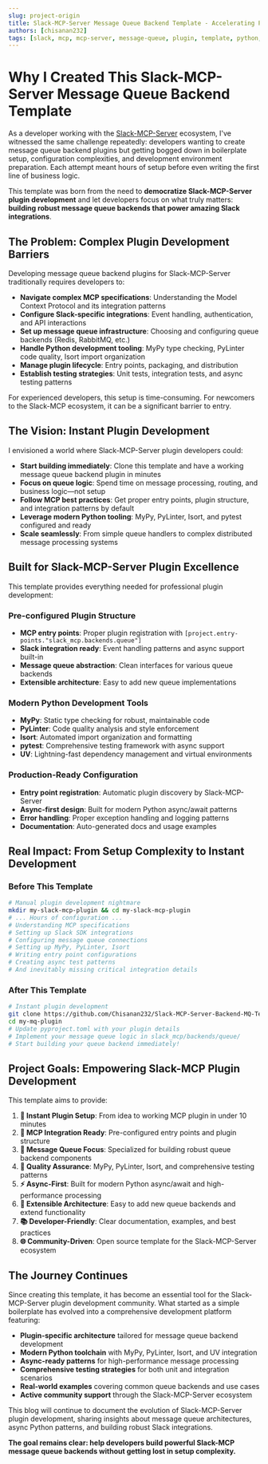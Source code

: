 ```yaml
---
slug: project-origin
title: Slack-MCP-Server Message Queue Backend Template - Accelerating Plugin Development
authors: [chisanan232]
tags: [slack, mcp, mcp-server, message-queue, plugin, template, python, developer-experience]
---
```


# Why I Created This Slack-MCP-Server Message Queue Backend Template

<!-- truncate -->

As a developer working with the [Slack-MCP-Server](https://github.com/Chisanan232/slack-mcp-server) ecosystem, I've witnessed the same challenge repeatedly: developers wanting to create message queue backend plugins but getting bogged down in boilerplate setup, configuration complexities, and development environment preparation. Each attempt meant hours of setup before even writing the first line of business logic.

This template was born from the need to **democratize Slack-MCP-Server plugin development** and let developers focus on what truly matters: **building robust message queue backends that power amazing Slack integrations**.

## The Problem: Complex Plugin Development Barriers

Developing message queue backend plugins for Slack-MCP-Server traditionally requires developers to:

- **Navigate complex MCP specifications**: Understanding the Model Context Protocol and its integration patterns
- **Configure Slack-specific integrations**: Event handling, authentication, and API interactions
- **Set up message queue infrastructure**: Choosing and configuring queue backends (Redis, RabbitMQ, etc.)
- **Handle Python development tooling**: MyPy type checking, PyLinter code quality, Isort import organization
- **Manage plugin lifecycle**: Entry points, packaging, and distribution
- **Establish testing strategies**: Unit tests, integration tests, and async testing patterns

For experienced developers, this setup is time-consuming. For newcomers to the Slack-MCP ecosystem, it can be a significant barrier to entry.

## The Vision: Instant Plugin Development

I envisioned a world where Slack-MCP-Server plugin developers could:

- **Start building immediately**: Clone this template and have a working message queue backend plugin in minutes
- **Focus on queue logic**: Spend time on message processing, routing, and business logic—not setup
- **Follow MCP best practices**: Get proper entry points, plugin structure, and integration patterns by default
- **Leverage modern Python tooling**: MyPy, PyLinter, Isort, and pytest configured and ready
- **Scale seamlessly**: From simple queue handlers to complex distributed message processing systems

## Built for Slack-MCP-Server Plugin Excellence

This template provides everything needed for professional plugin development:

### **Pre-configured Plugin Structure**
- **MCP entry points**: Proper plugin registration with `[project.entry-points."slack_mcp.backends.queue"]`
- **Slack integration ready**: Event handling patterns and async support built-in
- **Message queue abstraction**: Clean interfaces for various queue backends
- **Extensible architecture**: Easy to add new queue implementations

### **Modern Python Development Tools**
- **MyPy**: Static type checking for robust, maintainable code
- **PyLinter**: Code quality analysis and style enforcement
- **Isort**: Automated import organization and formatting
- **pytest**: Comprehensive testing framework with async support
- **UV**: Lightning-fast dependency management and virtual environments

### **Production-Ready Configuration**
- **Entry point registration**: Automatic plugin discovery by Slack-MCP-Server
- **Async-first design**: Built for modern Python async/await patterns
- **Error handling**: Proper exception handling and logging patterns
- **Documentation**: Auto-generated docs and usage examples

## Real Impact: From Setup Complexity to Instant Development

### **Before This Template**
```bash
# Manual plugin development nightmare
mkdir my-slack-mcp-plugin && cd my-slack-mcp-plugin
# ... Hours of configuration ...
# Understanding MCP specifications
# Setting up Slack SDK integrations
# Configuring message queue connections
# Setting up MyPy, PyLinter, Isort
# Writing entry point configurations
# Creating async test patterns
# And inevitably missing critical integration details
```

### **After This Template**
```bash
# Instant plugin development
git clone https://github.com/Chisanan232/Slack-MCP-Server-Backend-MQ-Template.git my-mq-plugin
cd my-mq-plugin
# Update pyproject.toml with your plugin details
# Implement your message queue logic in slack_mcp/backends/queue/
# Start building your queue backend immediately!
```

## Project Goals: Empowering Slack-MCP Plugin Development

This template aims to provide:

1. **🚀 Instant Plugin Setup**: From idea to working MCP plugin in under 10 minutes
2. **🔌 MCP Integration Ready**: Pre-configured entry points and plugin structure
3. **📮 Message Queue Focus**: Specialized for building robust queue backend components
4. **🧪 Quality Assurance**: MyPy, PyLinter, Isort, and comprehensive testing patterns
5. **⚡ Async-First**: Built for modern Python async/await and high-performance processing
6. **🔧 Extensible Architecture**: Easy to add new queue backends and extend functionality
7. **📚 Developer-Friendly**: Clear documentation, examples, and best practices
8. **🌐 Community-Driven**: Open source template for the Slack-MCP-Server ecosystem

## The Journey Continues

Since creating this template, it has become an essential tool for the Slack-MCP-Server plugin development community. What started as a simple boilerplate has evolved into a comprehensive development platform featuring:

- **Plugin-specific architecture** tailored for message queue backend development
- **Modern Python toolchain** with MyPy, PyLinter, Isort, and UV integration
- **Async-ready patterns** for high-performance message processing
- **Comprehensive testing strategies** for both unit and integration scenarios
- **Real-world examples** covering common queue backends and use cases
- **Active community support** through the Slack-MCP-Server ecosystem

This blog will continue to document the evolution of Slack-MCP-Server plugin development, sharing insights about message queue architectures, async Python patterns, and building robust Slack integrations.

**The goal remains clear: help developers build powerful Slack-MCP message queue backends without getting lost in setup complexity.**
